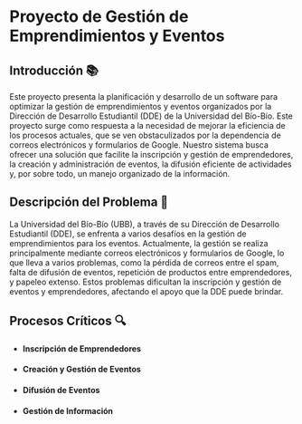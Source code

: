 # Proyecto de Gestión de Emprendimientos y Eventos
## Introducción 📚
Este proyecto presenta la planificación y desarrollo de un software para optimizar la gestión de emprendimientos y eventos organizados por la Dirección de Desarrollo Estudiantil (DDE) de la Universidad del Bío-Bío. Este proyecto surge como respuesta a la necesidad de mejorar la eficiencia de los procesos actuales, que se ven obstaculizados por la dependencia de correos electrónicos y formularios de Google. Nuestro sistema busca ofrecer una solución que facilite la inscripción y gestión de emprendedores, la creación y administración de eventos, la difusión eficiente de actividades y, por sobre todo, un manejo organizado de la información.

## Descripción del Problema 📝
La Universidad del Bío-Bío (UBB), a través de su Dirección de Desarrollo Estudiantil (DDE), se enfrenta a varios desafíos en la gestión de emprendimientos para los eventos. Actualmente, la gestión se realiza principalmente mediante correos electrónicos y formularios de Google, lo que lleva a varios problemas, como la pérdida de correos entre el spam, falta de difusión de eventos, repetición de productos entre emprendedores, y papeleo extenso. Estos problemas dificultan la inscripción y gestión de eventos y emprendedores, afectando el apoyo que la DDE puede brindar.

## Procesos Críticos 🔍
- #### Inscripción de Emprendedores
- #### Creación y Gestión de Eventos
- #### Difusión de Eventos
- #### Gestión de Información
